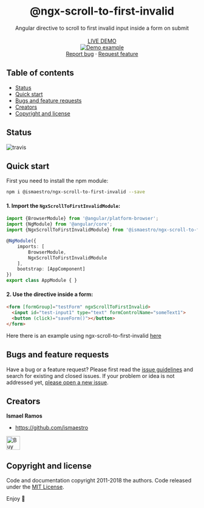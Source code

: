 <p align="center">
  <h1 align="center">@ngx-scroll-to-first-invalid</h1>
  <p align="center">
    Angular directive to scroll to first invalid input inside a form on submit
    <br>
    <br>
    <a href="https://ismaestro.github.io/ngx-scroll-to-first-invalid/">LIVE DEMO</a>
    <br>
    <a href="https://ismaestro.github.io/ngx-scroll-to-first-invalid/">
      <img src="https://media.giphy.com/media/yNi7F2K2L2nRTiD4O2/giphy.gif" alt="Demo example"/>
    </a>
    <br>
    <a href="https://github.com/Ismaestro/ngx-scroll-to-first-invalid/issues/new?template=bug.md">Report bug</a>
    ·
    <a href="https://github.com/Ismaestro/ngx-scroll-to-first-invalid/issues/new?template=feature.md&labels=feature">Request feature</a>
    <br>
  </p>
</p>

## Table of contents

- [Status](#status)
- [Quick start](#quick-start)
- [Bugs and feature requests](#bugs-and-feature-requests)
- [Creators](#creators)
- [Copyright and license](#copyright-and-license)

## Status

![travis](https://travis-ci.org/Ismaestro/ngx-scroll-to-first-invalid.svg?branch=master)

## Quick start

First you need to install the npm module:

```sh
npm i @ismaestro/ngx-scroll-to-first-invalid --save
```

#### 1. Import the `NgxScrollToFirstInvalidModule`:

```ts
import {BrowserModule} from '@angular/platform-browser';
import {NgModule} from '@angular/core';
import {NgxScrollToFirstInvalidModule} from '@ismaestro/ngx-scroll-to-first-invalid';

@NgModule({
    imports: [
        BrowserModule,
        NgxScrollToFirstInvalidModule
    ],
    bootstrap: [AppComponent]
})
export class AppModule { }
```

#### 2. Use the directive inside a form:

```html
<form [formGroup]="testForm" ngxScrollToFirstInvalid>
  <input id="test-input1" type="text" formControlName="someText1">
  <button (click)="saveForm()"></button>
</form>
```

Here there is an example using ngx-scroll-to-first-invalid [here](https://ismaestro.github.io/ngx-scroll-to-first-invalid)

## Bugs and feature requests

Have a bug or a feature request? Please first read the [issue guidelines](https://github.com/Ismaestro/ngx-scroll-to-first-invalid/blob/master/CONTRIBUTING.md) and search for existing and closed issues. If your problem or idea is not addressed yet, [please open a new issue](https://github.com/Ismaestro/ngx-scroll-to-first-invalid/issues/new).

## Creators

**Ismael Ramos**

- <https://github.com/ismaestro>

<a href='https://ko-fi.com/S6S5LMVR' target='_blank'><img height='36' style='border:0px;height:36px;' src='https://az743702.vo.msecnd.net/cdn/kofi4.png?v=0' border='0' alt='Buy Me a Coffee at ko-fi.com' /></a>

## Copyright and license

Code and documentation copyright 2011-2018 the authors. Code released under the [MIT License](https://github.com/Ismaestro/ngx-scroll-to-first-invalid/blob/master/LICENSE).

Enjoy :metal:

